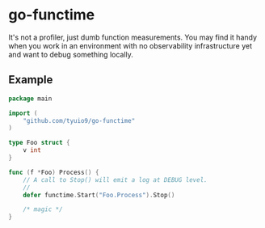 # go-functime

It's not a profiler, just dumb function measurements. You may find it handy when
you work in an environment with no observability infrastructure yet and want to
debug something locally.

## Example

```go
package main

import (
	"github.com/tyuio9/go-functime"
)

type Foo struct {
	v int
}

func (f *Foo) Process() {
	// A call to Stop() will emit a log at DEBUG level.
	//
	defer functime.Start("Foo.Process").Stop()

	/* magic */
}
```
